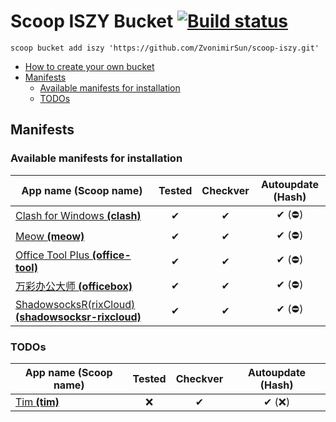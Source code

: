 # Scoop ISZY Bucket [![Build status](https://ci.appveyor.com/api/projects/status/3ays0dwt7k4oc6ko?svg=true)](https://ci.appveyor.com/project/ZvonimirSun/scoop-iszy)

`scoop bucket add iszy 'https://github.com/ZvonimirSun/scoop-iszy.git'`

-   [How to create your own bucket](https://github.com/Ash258/GenericBucket)
-   [Manifests](#manifests)
    -   [Available manifests for installation](#available-manifests-for-installation)
    -   [TODOs](#todos)

## Manifests

### Available manifests for installation

| App name **(Scoop name)**                                                                 | Tested | Checkver | Autoupdate (Hash) |
| ----------------------------------------------------------------------------------------- | :----: | :------: | :---------------: |
| [Clash for Windows **(clash)**](./bucket/clash.json)                                      |   ✔    |    ✔     |      ✔ (⛔)       |
| [Meow **(meow)**](./bucket/meow.json)                                                     |   ✔    |    ✔     |      ✔ (⛔)       |
| [Office Tool Plus **(office-tool)**](./bucket/office-tool.json)                           |   ✔    |    ✔     |      ✔ (⛔)       |
| [万彩办公大师 **(officebox)**](./bucket/officebox.json)                                   |   ✔    |    ✔     |      ✔ (⛔)       |
| [ShadowsocksR(rixCloud) **(shadowsocksr-rixcloud)**](./bucket/shadowsocksr-rixcloud.json) |   ✔    |    ✔     |      ✔ (⛔)       |

### TODOs

| App name **(Scoop name)**        | Tested | Checkver | Autoupdate (Hash) |
| -------------------------------- | :----: | :------: | :---------------: |
| [Tim **(tim)**](./TODO/tim.json) |   ❌   |    ✔     |      ✔ (❌)       |
